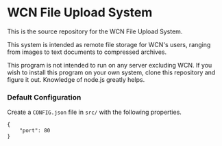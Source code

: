 # WCN File Upload System
This is the source repository for the WCN File Upload System.

This system is intended as remote file storage for WCN's users, ranging from images to text documents to compressed archives.

This program is not intended to run on any server excluding WCN. If you wish to install this program on your own system, clone this repository and figure it out. Knowledge of node.js greatly helps.

### Default Configuration
Create a `CONFIG.json` file in `src/` with the following properties.

	{
		"port": 80
	}
